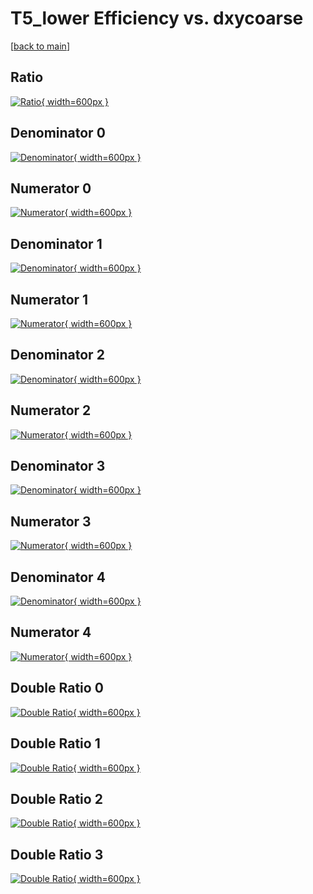 # T5_lower Efficiency vs. dxycoarse

[[back to main](./)]



## Ratio

[![Ratio](../mtv/var/T5_lower_loweta_11_-1_eff_dxycoarse.png){ width=600px }](../mtv/var/T5_lower_loweta_11_-1_eff_dxycoarse.pdf)

## Denominator 0

[![Denominator](../mtv/den/T5_lower_loweta_11_-1_eff_dxycoarse_den0.png){ width=600px }](../mtv/den/T5_lower_loweta_11_-1_eff_dxycoarse_den0.pdf)

## Numerator 0

[![Numerator](../mtv/num/T5_lower_loweta_11_-1_eff_dxycoarse_num0.png){ width=600px }](../mtv/num/T5_lower_loweta_11_-1_eff_dxycoarse_num0.pdf)

## Denominator 1

[![Denominator](../mtv/den/T5_lower_loweta_11_-1_eff_dxycoarse_den1.png){ width=600px }](../mtv/den/T5_lower_loweta_11_-1_eff_dxycoarse_den1.pdf)

## Numerator 1

[![Numerator](../mtv/num/T5_lower_loweta_11_-1_eff_dxycoarse_num1.png){ width=600px }](../mtv/num/T5_lower_loweta_11_-1_eff_dxycoarse_num1.pdf)

## Denominator 2

[![Denominator](../mtv/den/T5_lower_loweta_11_-1_eff_dxycoarse_den2.png){ width=600px }](../mtv/den/T5_lower_loweta_11_-1_eff_dxycoarse_den2.pdf)

## Numerator 2

[![Numerator](../mtv/num/T5_lower_loweta_11_-1_eff_dxycoarse_num2.png){ width=600px }](../mtv/num/T5_lower_loweta_11_-1_eff_dxycoarse_num2.pdf)

## Denominator 3

[![Denominator](../mtv/den/T5_lower_loweta_11_-1_eff_dxycoarse_den3.png){ width=600px }](../mtv/den/T5_lower_loweta_11_-1_eff_dxycoarse_den3.pdf)

## Numerator 3

[![Numerator](../mtv/num/T5_lower_loweta_11_-1_eff_dxycoarse_num3.png){ width=600px }](../mtv/num/T5_lower_loweta_11_-1_eff_dxycoarse_num3.pdf)

## Denominator 4

[![Denominator](../mtv/den/T5_lower_loweta_11_-1_eff_dxycoarse_den4.png){ width=600px }](../mtv/den/T5_lower_loweta_11_-1_eff_dxycoarse_den4.pdf)

## Numerator 4

[![Numerator](../mtv/num/T5_lower_loweta_11_-1_eff_dxycoarse_num4.png){ width=600px }](../mtv/num/T5_lower_loweta_11_-1_eff_dxycoarse_num4.pdf)

## Double Ratio 0

[![Double Ratio](../mtv/ratio/T5_lower_loweta_11_-1_eff_dxycoarse_ratio0.png){ width=600px }](../mtv/ratio/T5_lower_loweta_11_-1_eff_dxycoarse_ratio0.pdf)

## Double Ratio 1

[![Double Ratio](../mtv/ratio/T5_lower_loweta_11_-1_eff_dxycoarse_ratio1.png){ width=600px }](../mtv/ratio/T5_lower_loweta_11_-1_eff_dxycoarse_ratio1.pdf)

## Double Ratio 2

[![Double Ratio](../mtv/ratio/T5_lower_loweta_11_-1_eff_dxycoarse_ratio2.png){ width=600px }](../mtv/ratio/T5_lower_loweta_11_-1_eff_dxycoarse_ratio2.pdf)

## Double Ratio 3

[![Double Ratio](../mtv/ratio/T5_lower_loweta_11_-1_eff_dxycoarse_ratio3.png){ width=600px }](../mtv/ratio/T5_lower_loweta_11_-1_eff_dxycoarse_ratio3.pdf)

